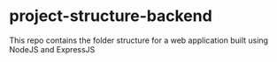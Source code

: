 # project-structure-backend
This repo contains the folder structure for a web application built using NodeJS and ExpressJS
